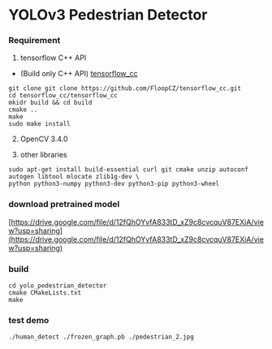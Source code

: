 # YOLOv3 Pedestrian Detector

### Requirement

1. tensorflow C++ API
  * (Build only C++ API) [tensorflow_cc](https://github.com/FloopCZ/tensorflow_cc)  

```
git clone git clone https://github.com/FloopCZ/tensorflow_cc.git
cd tensorflow_cc/tensorflow_cc
mkidr build && cd build
cmake ..
make
sudo make install
```


2. OpenCV 3.4.0


3. other libraries  


```
sudo apt-get install build-essential curl git cmake unzip autoconf autogen libtool mlocate zlib1g-dev \
python python3-numpy python3-dev python3-pip python3-wheel
```

### download pretrained model

[https://drive.google.com/file/d/12fQhOYvfA833tD_xZ9c8cvcquV87EXiA/view?usp=sharing](https://drive.google.com/file/d/12fQhOYvfA833tD_xZ9c8cvcquV87EXiA/view?usp=sharing)

### build

```
cd yolo_pedestrian_detector
cmake CMakeLists.txt
make
```

### test demo

```
./human_detect ./frozen_graph.pb ./pedestrian_2.jpg
```
